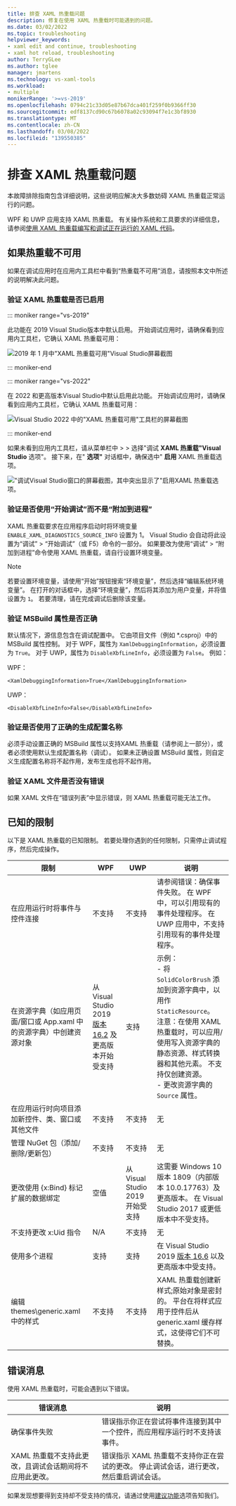 ```yaml
---
title: 排查 XAML 热重载问题
description: 修复在使用 XAML 热重载时可能遇到的问题。
ms.date: 03/02/2022
ms.topic: troubleshooting
helpviewer_keywords:
- xaml edit and continue, troubleshooting
- xaml hot reload, troubleshooting
author: TerryGLee
ms.author: tglee
manager: jmartens
ms.technology: vs-xaml-tools
ms.workload:
- multiple
monikerRange: '>=vs-2019'
ms.openlocfilehash: 0794c21c33d05e87b67dca401f259f0b9366ff30
ms.sourcegitcommit: edf8137cd90c67b6078a02c93094f7e1c3bf8930
ms.translationtype: MT
ms.contentlocale: zh-CN
ms.lasthandoff: 03/08/2022
ms.locfileid: "139550385"
---
```

# <a name="troubleshooting-xaml-hot-reload"></a>排查 XAML 热重载问题

本故障排除指南包含详细说明，这些说明应解决大多数妨碍 XAML 热重载正常运行的问题。

WPF 和 UWP 应用支持 XAML 热重载。 有关操作系统和工具要求的详细信息，请参阅[使用 XAML 热重载编写和调试正在运行的 XAML 代码](xaml-hot-reload.md)。

## <a name="if-hot-reload-is-not-available"></a>如果热重载不可用

如果在调试应用时在应用内工具栏中看到“热重载不可用”消息，请按照本文中所述的说明解决此问题。

### <a name="verify-that-xaml-hot-reload-is-enabled"></a>验证 XAML 热重载是否已启用

::: moniker range="vs-2019"

此功能在 2019 Visual Studio版本中默认启用。 开始调试应用时，请确保看到应用内工具栏，它确认 XAML 热重载可用：

![2019 年 1 月中"XAML 热重载可用"Visual Studio屏幕截图](../debugger/media/xaml-hot-reload-available.png)

::: moniker-end

::: moniker range="vs-2022"

在 2022 和更高版本Visual Studio中默认启用此功能。 开始调试应用时，请确保看到应用内工具栏，它确认 XAML 热重载可用：

![Visual Studio 2022 中的"XAML 热重载可用"工具栏的屏幕截图](../debugger/media/vs-2022/xaml-hot-reload-available.png)

::: moniker-end

如果未看到应用内工具栏，请从菜单栏中 >  > 选择"调试 **XAML 热重载"Visual Studio** 选项"。 接下来，在" **选项"** 对话框中，确保选中" **启用** XAML 热重载选项。

!["调试Visual Studio窗口的屏幕截图，其中突出显示了"启用XAML 热重载选项。](../debugger/media/vs-2022/xaml-hot-reload-enable.png)

### <a name="verify-that-you-use-start-debugging-rather-than-attach-to-process"></a>验证是否使用“开始调试”而不是“附加到进程”

XAML 热重载要求在应用程序启动时将环境变量 `ENABLE_XAML_DIAGNOSTICS_SOURCE_INFO` 设置为 1。 Visual Studio 会自动将此设置为“调试” > “开始调试”（或 F5）命令的一部分。 如果要改为使用“调试” > “附加到进程”命令使用 XAML 热重载，请自行设置环境变量。

> [!NOTE]
> 若要设置环境变量，请使用“开始”按钮搜索“环境变量”，然后选择“编辑系统环境变量”。 在打开的对话框中，选择“环境变量”，然后将其添加为用户变量，并将值设置为 `1`。 若要清理，请在完成调试后删除该变量。

### <a name="verify-that-your-msbuild-properties-are-correct"></a>验证 MSBuild 属性是否正确

默认情况下，源信息包含在调试配置中。 它由项目文件（例如 *.csproj）中的 MSBuild 属性控制。 对于 WPF，属性为 `XamlDebuggingInformation`，必须设置为 `True`。 对于 UWP，属性为 `DisableXbfLineInfo`，必须设置为 `False`。 例如：

WPF：

`<XamlDebuggingInformation>True</XamlDebuggingInformation>`

UWP：

`<DisableXbfLineInfo>False</DisableXbfLineInfo>`

### <a name="verify-that-you-are-using-the-correct-build-configuration-name"></a>验证是否使用了正确的生成配置名称

必须手动设置正确的 MSBuild 属性以支持XAML 热重载（请参阅上一部分），或者必须使用默认生成配置名称（调试）。 如果未正确设置 MSBuild 属性，则自定义生成配置名称将不起作用，发布生成也将不起作用。

### <a name="verify-that-your-xaml-file-has-no-errors"></a>验证 XAML 文件是否没有错误

如果 XAML 文件在“错误列表”中显示错误，则 XAML 热重载可能无法工作。

## <a name="known-limitations"></a>已知的限制

以下是 XAML 热重载的已知限制。 若要处理你遇到的任何限制，只需停止调试程序，然后完成操作。

|限制|WPF|UWP|说明|
|-|-|-|-|
|在应用运行时将事件与控件连接|不支持|不支持|请参阅错误：确保事件失败。 在 WPF 中，可以引用现有的事件处理程序。 在 UWP 应用中，不支持引用现有的事件处理程序。|
|在资源字典（如应用页面/窗口或 App.xaml 中的资源字典）中创建资源对象|从 Visual Studio 2019 [版本 16.2](/visualstudio/releases/2019/release-notes-v16.2) 及更高版本开始受支持|支持|示例： <br>- 将 `SolidColorBrush` 添加到资源字典中，以用作 `StaticResource`。</br>注意：在使用 XAML 热重载时，可以应用/使用写入资源字典的静态资源、样式转换器和其他元素。 不支持仅创建资源。</br> - 更改资源字典的 `Source` 属性。|
|在应用运行时向项目添加新控件、类、窗口或其他文件|不支持|不支持|无|
|管理 NuGet 包（添加/删除/更新包）|不支持|不支持|无|
|更改使用 {x:Bind} 标记扩展的数据绑定|空值|从 Visual Studio 2019 开始受支持|这需要 Windows 10 版本 1809（内部版本 10.0.17763）及更高版本。 在 Visual Studio 2017 或更低版本中不受支持。|
|不支持更改 x:Uid 指令|N/A|不支持|无|
|使用多个进程 | 支持 | 支持 | 在 Visual Studio 2019 [版本 16.6](/visualstudio/releases/2019/release-notes-v16.6) 以及更高版本中受支持。 |
|编辑 themes\generic.xaml 中的样式 |不支持| 不支持| XAML 热重载创建新样式;原始对象是密封的。 平台在将样式应用于控件后从 generic.xaml 缓存样式，这使得它们不可替换。 |

## <a name="error-messages"></a>错误消息

使用 XAML 热重载时，可能会遇到以下错误。

|错误消息|说明|
|-|-|
|确保事件失败|错误指示你正在尝试将事件连接到其中一个控件，而应用程序运行时不支持该事件。|
|XAML 热重载不支持此更改，且调试会话期间将不应用此更改。|错误指示 XAML 热重载不支持你正在尝试的更改。 停止调试会话，进行更改，然后重启调试会话。  |

如果发现想要得到支持却不受支持的情况，请通过使用[建议功能](../ide/suggest-a-feature.md)选项告知我们。